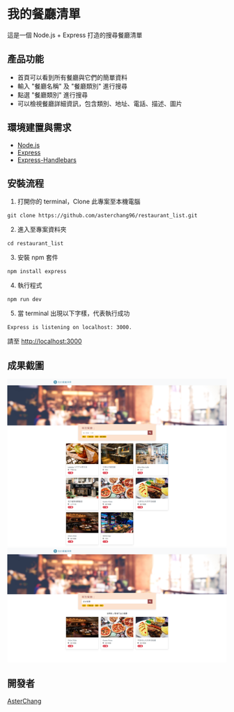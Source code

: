 # 我的餐廳清單

這是一個 Node.js + Express 打造的搜尋餐廳清單

## 產品功能

- 首頁可以看到所有餐廳與它們的簡單資料
- 輸入 "餐廳名稱" 及 "餐廳類別" 進行搜尋
- 點選 "餐廳類別" 進行搜尋
- 可以檢視餐廳詳細資訊，包含類別、地址、電話、描述、圖片

## 環境建置與需求

- [Node.js](https://nodejs.org/en/)
- [Express](https://github.com/Eason0in/Restaurant-CRUD)
- [Express-Handlebars](https://www.npmjs.com/package/express-handlebars)

## 安裝流程

1. 打開你的 terminal，Clone 此專案至本機電腦

```
git clone https://github.com/asterchang96/restaurant_list.git
```

2. 進入至專案資料夾

```
cd restaurant_list
```

3. 安裝 npm 套件

```
npm install express
```

4. 執行程式

```
npm run dev
```

5. 當 terminal 出現以下字樣，代表執行成功

```
Express is listening on localhost: 3000.
```

請至 [http://localhost:3000](http://localhost:3000)

## 成果截圖

![首頁](./homePage.PNG)
![詳細餐廳資訊](./detailPage.PNG)


## 開發者

[AsterChang](https://github.com/asterchang96)
